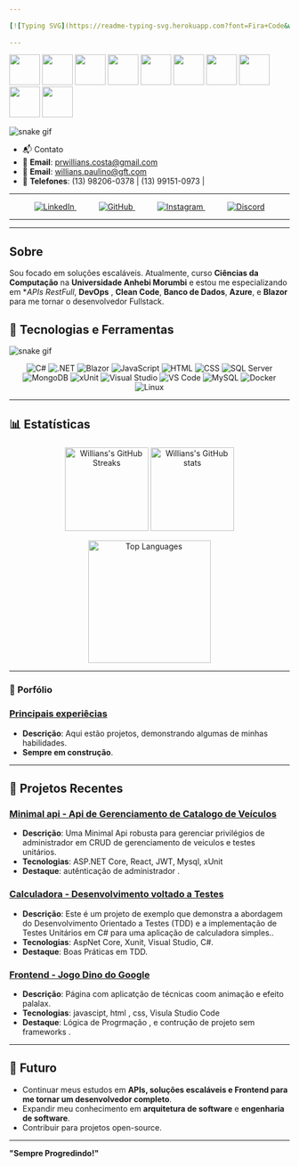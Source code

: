 ```yaml
---
 
[![Typing SVG](https://readme-typing-svg.herokuapp.com?font=Fira+Code&weight=300&size=30&duration=4000&pause=1000&color=00ced1&center=true&vCenter=true&random=false&width=435&lines=Olá+Mundo!;Eu+sou+Willians+Costa;Sou+Desenvolvedor+.NET)](https://git.io/typing-svg)
 
---
```

<p>
<img height="55em" src="https://cdn.jsdelivr.net/gh/devicons/devicon@latest/icons/csharp/csharp-original.svg" />
<img height="55em" src="https://cdn.jsdelivr.net/gh/devicons/devicon@latest/icons/dotnetcore/dotnetcore-original.svg" />
<img height="55em" src="https://cdn.jsdelivr.net/gh/devicons/devicon@latest/icons/azuredevops/azuredevops-original.svg" />
<img height="55em" src="https://cdn.jsdelivr.net/gh/devicons/devicon@latest/icons/azure/azure-original.svg" />
<img height="55em" src="https://cdn.jsdelivr.net/gh/devicons/devicon@latest/icons/blazor/blazor-original.svg" />
<img height="55em" src="https://cdn.jsdelivr.net/gh/devicons/devicon@latest/icons/java/java-original.svg" />
<img height="55em" src="https://cdn.jsdelivr.net/gh/devicons/devicon@latest/icons/docker/docker-original.svg" />
<img height="55em" src="https://cdn.jsdelivr.net/gh/devicons/devicon@latest/icons/mysql/mysql-original.svg" />
<img height="55em" src="https://cdn.jsdelivr.net/gh/devicons/devicon@latest/icons/github/github-original.svg" />
<img height="55em" src="https://cdn.jsdelivr.net/gh/devicons/devicon@latest/icons/linux/linux-original.svg" />
</p>
 
![snake gif](https://github.com/Willians167/output/blob/main/github-contribution-grid-snake.gif)
 
 
- 📬 Contato
- 📧 **Email**: [prwillians.costa@gmail.com](mailto:prwillians.costa@gmail.com)
-  📧 **Email**: [willians.paulino@gft.com](mailto:willians.paulino@gft.com)  
- 📱 **Telefones**: (13) 98206-0378 | (13) 99151-0973 |
---
<p align="center">
<a  href="prwillians.costa@gmail.com" styke="margin-rigth: 40px;">
<a href="https://www.linkedin.com/in/willianscostapaulino" style="margin-right: 40px;">
<img src="https://img.shields.io/badge/LinkedIn-0A66C2?style=for-the-badge&logo=linkedin&logoColor=white" alt="LinkedIn">
</a>
<a href="https://github.com/Willians167" style="margin-right: 40px;">
<img src="https://img.shields.io/badge/GitHub-181717?style=for-the-badge&logo=github&logoColor=white" alt="GitHub">
</a>
<a href="https://www.instagram.com/will_the_dev_" style="margin-right: 40px;">
<img src="https://img.shields.io/badge/Instagram-E4405F?style=for-the-badge&logo=instagram&logoColor=white" alt="Instagram">
</a>
<a href="https://discord.com/users/will167">
<img src="https://img.shields.io/badge/Discord-5865F2?style=for-the-badge&logo=discord&logoColor=white" alt="Discord">
</a>
</p>
 
 
---
 
 
---
## Sobre
Sou focado em soluções escaláveis. Atualmente, curso **Ciências da Computação** na **Universidade Anhebi Morumbi** e estou me especializando em **APIs RestFull*, **DevOps** , **Clean Code**, **Banco de Dados**, **Azure**, e **Blazor** para me tornar o desenvolvedor Fullstack.
## 🔧 Tecnologias e Ferramentas
 
![snake gif](https://github.com/Willians167/output/blob/main/github-contribution-grid-snake.gif)
 
 
<p align="center">
<img src="https://img.shields.io/badge/C%23-239120?style=for-the-badge&logo=c-sharp&logoColor=white" alt="C#">
<img src="https://img.shields.io/badge/.NET-512BD4?style=for-the-badge&logo=dotnet&logoColor=white" alt=".NET">
<img src="https://img.shields.io/badge/Blazor-512BD4?style=for-the-badge&logo=blazor&logoColor=white" alt="Blazor">
<img src="https://img.shields.io/badge/JavaScript-F7DF1E?style=for-the-badge&logo=javascript&logoColor=black" alt="JavaScript">
<img src="https://img.shields.io/badge/HTML5-E34F26?style=for-the-badge&logo=html5&logoColor=white" alt="HTML">
<img src="https://img.shields.io/badge/CSS3-1572B6?style=for-the-badge&logo=css3&logoColor=white" alt="CSS">
<img src="https://img.shields.io/badge/SQL%20Server-CC2927?style=for-the-badge&logo=microsoft-sql-server&logoColor=white" alt="SQL Server">
<img src="https://img.shields.io/badge/MongoDB-47A248?style=for-the-badge&logo=mongodb&logoColor=white" alt="MongoDB">
<img src="https://img.shields.io/badge/xUnit-5B2C6F?style=for-the-badge&logo=xunit&logoColor=white" alt="xUnit">
<img src="https://img.shields.io/badge/Visual%20Studio-5C2D91?style=for-the-badge&logo=visual-studio&logoColor=white" alt="Visual Studio">
<img src="https://img.shields.io/badge/Visual%20Studio%20Code-0078D4?style=for-the-badge&logo=visual-studio-code&logoColor=white" alt="VS Code">
<img src="https://img.shields.io/badge/MySQL-4479A1?style=for-the-badge&logo=mysql&logoColor=white" alt="MySQL">
<img src="https://img.shields.io/badge/Docker-2496ED?style=for-the-badge&logo=docker&logoColor=white" alt="Docker">
<img src="https://img.shields.io/badge/Linux-FCC624?style=for-the-badge&logo=linux&logoColor=black" alt="Linux">
</p>
 
---
 
 
## 📊 Estatísticas<p align="center">
<p align="center">
<img height="150em" src="https://github-readme-streak-stats.herokuapp.com/?user=Willians167&sshow_icons=true&theme=radical" alt="Willians's GitHub Streaks" />
<img height="150em" src="https://github-readme-stats.vercel.app/api?username=Willians167&show_icons=true&theme=radical&include_all_commits=true" alt="Willians's GitHub stats" />
 
</p>
 
<p align="center">
<img height="220em" src="https://github-readme-stats.vercel.app/api/top-langs/?username=Willians167&layout=compact&theme=radical" alt="Top Languages" />
 
</p>
 
 
---
### 💼 Porfólio
 
### [Principais experiêcias](https://github.com/Willians167/Portifolio)
- **Descrição**: Aqui estão projetos, demonstrando algumas de minhas habilidades.
- **Sempre em construção**.
---
## 💼 Projetos Recentes
 
### [Minimal api - Api de Gerenciamento de Catalogo de Veículos](https://github.com/Willians167/Trabalhando-com-minimal-Apis-AspNetCore)
- **Descrição**: Uma Minimal Api robusta  para gerenciar privilégios de administrador em CRUD de gerenciamento de veiculos e testes unitários.
- **Tecnologias**: ASP.NET Core, React, JWT, Mysql, xUnit
- **Destaque**:  autênticação de administrador .
 
### [Calculadora - Desenvolvimento voltado a Testes](https://github.com/Willians167/Blindando-Codigo-com-TDD-e-Testes-Unitarios-Csharp)
- **Descrição**: Este é um projeto de exemplo que demonstra a abordagem do Desenvolvimento Orientado a Testes (TDD) e a implementação de Testes Unitários em C# para uma aplicação de calculadora simples..
- **Tecnologias**: AspNet Core, Xunit, Visual Studio, C#.
- **Destaque**: Boas Práticas em TDD.
 
### [Frontend - Jogo Dino do Google](https://github.com/Willians167/Jogo-do-Dino)
- **Descrição**: Página com aplicatção de técnicas coom animação e efeito palalax.
- **Tecnologias**: javascipt, html , css, Visula Studio Code
- **Destaque**:  Lógica de Progrmação , e contrução de projeto sem frameworks .
---
 
 
## 🚀 Futuro
 
- Continuar meus estudos em **APIs, soluções escaláveis e Frontend para me tornar um desenvolvedor completo**.
- Expandir meu conhecimento em **arquitetura de software** e **engenharia de software**.
- Contribuir para projetos open-source.
 
---
 
 
**"Sempre Progredindo!"**
